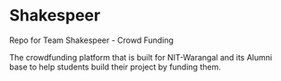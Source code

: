 Shakespeer
==========

Repo for Team Shakespeer - Crowd Funding

The crowdfunding platform that is built for NIT-Warangal and its Alumni base to help students build their project by funding them.
